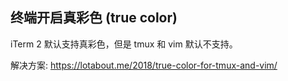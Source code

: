 ## 终端开启真彩色 (true color)

iTerm 2 默认支持真彩色，但是 tmux 和 vim 默认不支持。

解决方案: https://lotabout.me/2018/true-color-for-tmux-and-vim/
